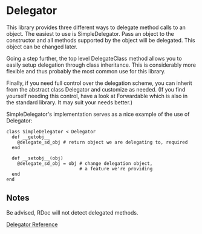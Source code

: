 # Delegator

This library provides three different ways to delegate method calls to an
object.  The easiest to use is SimpleDelegator.  Pass an object to the
constructor and all methods supported by the object will be delegated.  This
object can be changed later.

Going a step further, the top level DelegateClass method allows you to easily
setup delegation through class inheritance.  This is considerably more
flexible and thus probably the most common use for this library.

Finally, if you need full control over the delegation scheme, you can inherit
from the abstract class Delegator and customize as needed.  (If you find
yourself needing this control, have a look at Forwardable which is also in the
standard library.  It may suit your needs better.)

SimpleDelegator's implementation serves as a nice example of the use of
Delegator:

    class SimpleDelegator < Delegator
      def __getobj__
        @delegate_sd_obj # return object we are delegating to, required
      end

      def __setobj__(obj)
        @delegate_sd_obj = obj # change delegation object,
                               # a feature we're providing
      end
    end

## Notes

Be advised, RDoc will not detect delegated methods.

[Delegator Reference](https://ruby-doc.org/stdlib-2.7.0/libdoc/delegate/rdoc/Delegator.html)